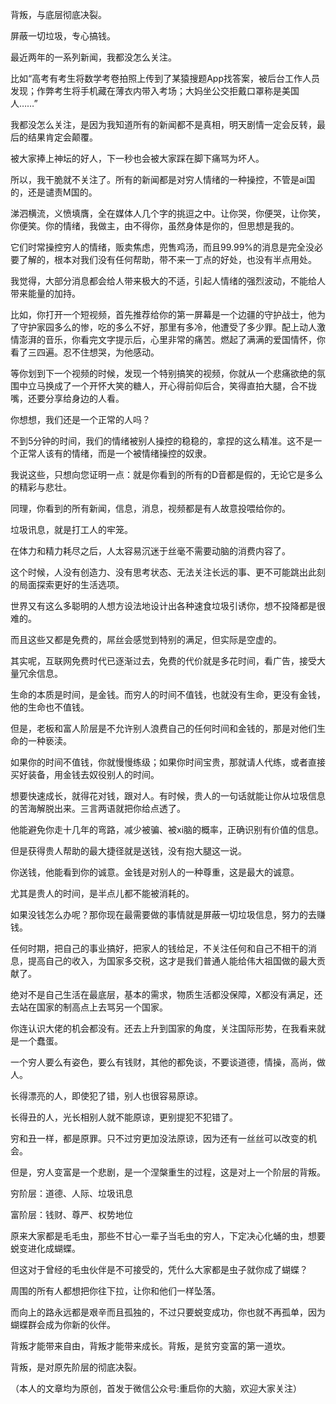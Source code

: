 背叛，与底层彻底决裂。

屏蔽一切垃圾，专心搞钱。

最近两年的一系列新闻，我都没怎么关注。

比如“高考有考生将数学考卷拍照上传到了某猿搜题App找答案，被后台工作人员发现；作弊考生将手机藏在薄衣内带入考场；大妈坐公交拒戴口罩称是美国人……”

我都没怎么关注，是因为我知道所有的新闻都不是真相，明天剧情一定会反转，最后的结果肯定会颠覆。

被大家捧上神坛的好人，下一秒也会被大家踩在脚下痛骂为坏人。

所以，我干脆就不关注了。所有的新闻都是对穷人情绪的一种操控，不管是ai国的，还是谴责M国的。

涕泗横流，义愤填膺，全在媒体人几个字的挑逗之中。让你哭，你便哭，让你笑，你便笑。你的情绪，我做主，由不得你，虽然身体是你的，但思想是我的。

它们时常操控穷人的情绪，贩卖焦虑，兜售鸡汤，而且99.99%的消息是完全没必要了解的，根本对我们没有任何帮助，带不来一丁点的好处，也没有半点用处。

我觉得，大部分消息都会给人带来极大的不适，引起人情绪的强烈波动，不能给人带来能量的加持。

比如，你打开一个短视频，首先推荐给你的第一屏幕是一个边疆的守护战士，他为了守护家园多么的惨，吃的多么不好，那里有多冷，他遭受了多少罪。配上动人激情澎湃的音乐，你看完文字提示后，心里非常的痛苦。燃起了满满的爱国情怀，你看了三四遍。忍不住想哭，为他感动。

等你划到下一个视频的时候，发现一个特别搞笑的视频，你就从一个悲痛欲绝的氛围中立马换成了一个开怀大笑的糖人，开心得前仰后合，笑得直拍大腿，合不拢嘴，还要分享给身边的人看。

你想想，我们还是一个正常的人吗？

不到5分钟的时间，我们的情绪被别人操控的稳稳的，拿捏的这么精准。这不是一个正常人该有的情绪，而是一个被情绪操控的奴隶。

我说这些，只想向您证明一点：就是你看到的所有的D音都是假的，无论它是多么的精彩与悲壮。

同理，你看到的所有新闻，信息，消息，视频都是有人故意投喂给你的。

垃圾讯息，就是打工人的牢笼。

在体力和精力耗尽之后，人太容易沉迷于丝毫不需要动脑的消费内容了。

这个时候，人没有创造力、没有思考状态、无法关注长远的事、更不可能跳出此刻的局面探索更好的生活选项。

世界又有这么多聪明的人想方设法地设计出各种速食垃圾引诱你，想不投降都是很难的。

而且这些又都是免费的，屌丝会感觉到特别的满足，但实际是空虚的。

其实呢，互联网免费时代已逐渐过去，免费的代价就是多花时间，看广告，接受大量冗余信息。

生命的本质是时间，是金钱。而穷人的时间不值钱，也就没有生命，更没有金钱，他的生命也不值钱。

但是，老板和富人阶层是不允许别人浪费自己的任何时间和金钱的，那是对他们生命的一种亵渎。

如果你的时间不值钱，你就慢慢练级；如果你时间宝贵，那就请人代练，或者直接买好装备，用金钱去奴役别人的时间。

想要快速成长，就得花对钱，跟对人。有时候，贵人的一句话就能让你从垃圾信息的苦海解脱出来。三言两语就把你给点透了。

他能避免你走十几年的弯路，减少被骗、被xi脑的概率，正确识别有价值的信息。

但是获得贵人帮助的最大捷径就是送钱，没有抱大腿这一说。

你送钱，他能看到你的诚意。金钱是对别人的一种尊重，这是最大的诚意。

尤其是贵人的时间，是半点儿都不能被消耗的。

如果没钱怎么办呢？那你现在最需要做的事情就是屏蔽一切垃圾信息，努力的去赚钱。

任何时期，把自己的事业搞好，把家人的钱给足，不关注任何和自己不相干的消息，提高自己的收入，为国家多交税，这才是我们普通人能给伟大祖国做的最大贡献了。

绝对不是自己生活在最底层，基本的需求，物质生活都没保障，X都没有满足，还去站在国家的制高点上去骂另一个国家。

你连认识大佬的机会都没有。还去上升到国家的角度，关注国际形势，在我看来就是一个蠢蛋。

一个穷人要么有姿色，要么有钱财，其他的都免谈，不要谈道德，情操，高尚，做人。

长得漂亮的人，即使犯了错，别人也很容易原谅。

长得丑的人，光长相别人就不能原谅，更别提犯不犯错了。

穷和丑一样，都是原罪。只不过穷更加没法原谅，因为还有一丝丝可以改变的机会。

但是，穷人变富是一个悲剧，是一个涅槃重生的过程，这是对上一个阶层的背叛。

穷阶层：道德、人际、垃圾讯息

富阶层：钱财、尊严、权势地位

原来大家都是毛毛虫，那些不甘心一辈子当毛虫的穷人，下定决心化蛹的虫，想要蜕变进化成蝴蝶。

但这对于曾经的毛虫伙伴是不可接受的，凭什么大家都是虫子就你成了蝴蝶？

周围的所有人都想把你往下拉，让你和他们一样坠落。

而向上的路永远都是艰辛而且孤独的，不过只要蜕变成功，你也就不再孤单，因为蝴蝶群会成为你新的伙伴。

背叛才能带来自由，背叛才能带来成长。背叛，是贫穷变富的第一道坎。

背叛，是对原先阶层的彻底决裂。

（本人的文章均为原创，首发于微信公众号:重启你的大脑，欢迎大家关注）